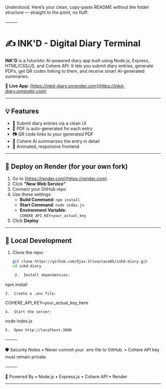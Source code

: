 Understood. Here’s your clean, copy-paste README without the folder structure — straight to the point, no fluff:

⸻


# ✍️ INK'D - Digital Diary Terminal

**INK'D** is a futuristic AI-powered diary app built using Node.js, Express, HTML/CSS/JS, and Cohere API. It lets you submit diary entries, generate PDFs, get QR codes linking to them, and receive smart AI-generated summaries.

🔗 **Live App**: [https://inkd-diary.onrender.com](https://inkd-diary.onrender.com)

---

## 💡 Features

- 📝 Submit diary entries via a clean UI
- 📄 PDF is auto-generated for each entry
- 📷 QR code links to your generated PDF
- 🤖 Cohere AI summarizes the entry in detail
- 🎨 Animated, responsive frontend

---

## 🚀 Deploy on Render (for your own fork)

1. Go to [https://render.com](https://render.com)
2. Click **"New Web Service"**
3. Connect your GitHub repo
4. Use these settings:
   - **Build Command**: `npm install`
   - **Start Command**: `node index.js`
   - **Environment Variable**:  
     `COHERE_API_KEY=your_actual_key`
5. Click **Deploy**

---

## 🧪 Local Development

1. Clone the repo:
   ```bash
   git clone https://github.com/Ojas-Srivastava05/inkd-diary.git
   cd inkd-diary

	2.	Install dependencies:

npm install


	3.	Create a .env file:

COHERE_API_KEY=your_actual_key_here


	4.	Start the server:

node index.js


	5.	Open http://localhost:3000

⸻

🛡️ Security Notes
	•	Never commit your .env file to GitHub.
	•	Cohere API key must remain private.

⸻

🧠 Powered By
	•	Node.js
	•	Express.js
	•	Cohere API
	•	Render

---

